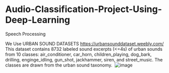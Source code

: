 # Audio-Classification-Project-Using-Deep-Learning
Speech Processing 

We Use URBAN SOUND DATASETS
https://urbansounddataset.weebly.com/
This dataset contains 8732 labeled sound excerpts (<=4s) of urban sounds from 10 classes: air_conditioner, car_horn, children_playing, dog_bark, drilling, enginge_idling, gun_shot, jackhammer, siren, and street_music. The classes are drawn from the urban sound taxonomy. 
![image](https://github.com/fatmasalah123/Audio-Classification-Project-Using-Deep-Learning/assets/100269864/1f43bf9a-4285-41c8-b41f-6dcfa7e3eff3)

